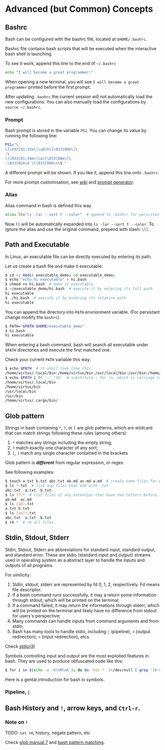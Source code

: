 # Advanced (but Common) Concepts

## Bashrc

Bash can be configured with the bashrc file, located at `$HOME/.bashrc`.

Bashrc file contains bash scripts that will be executed when the interactive bash shell is launching.

To see it work, append this line to the end of `~/.bashrc`

```sh
echo "I will become a great programmer!"
```

When opening a new terminal, you will see `I will become a great programmer` printed before the first prompt. 

After updating `.bashrc` the current session will not automatically load the new configurations. 
You can also manually load the configurations by `source ~/.bashrc`.

### Prompt

Bash prompt is stored in the variable `PS1`. 
You can change its value by running the following line:

```sh
PS1="\
\[\033[01;32m\]\u@\h\[\033[00m\]\
:\
\[\033[01;34m\]\w\[\033[00m\]\
:\033[02m\d \t\033[00m\n\$ "
```

A different prompt will be shown. 
If you like it, append this line onto `.bashrc`. 

For more prompt customisation, see [wiki](https://wiki.archlinux.org/title/Bash/Prompt_customization) and [prompt generator](https://bash-prompt-generator.org/).

### Alias 

Alias command in bash is defined this way 

```sh
alias ll="ls -lar --sort t --color"  # append to .bashrc for persistant change
```

Now `ll` will be automatically expanded into `ls -lar --sort t --color`. 
To ignore the alias and use the original command, prepend with slash: `\ll`.

## Path and Executable

In Linux, an executable file can be directly executed by entering its path. 

Let us create a bash file and make it executable:

```sh
$ cd ~; mkdir executable_demo; cd executable_demo;
$ echo "echo hi executable" > hi.bash
$ chmod +x hi.bash  # make it executable
$ ~/executable_demo/hi.bash  # execute it by entering its full path
hi executable
$ ./hi.bash  # execute it by entering its relative path
hi executable
```

You can append the directory into `PATH` envrionment variable. (For persistant change modify the `bashrc`).

```sh
$ PATH="$PATH:$HOME/executable_demo"
$ hi.bash  
hi executable
```

When entering a bash command, bash will search all executable under `$PATH` directories and execute the first matched one.

Check your current `PATH` variable this way:

```sh
$ echo $PATH  # it shall look like this
/home/virtus/.local/bin:/home/virtus/bin:/usr/local/bin:/usr/bin:/home/virtus/.cargo/bin/
$ echo $PATH | tr ':' '\n'  # substitute : for \n, which is carriage return
/home/virtus/.local/bin
/home/virtus/bin
/usr/local/bin
/usr/bin
/home/virtus/.cargo/bin/
```

## Glob pattern 

Strings in bash containing `*`, `?`, or `[` are glob patterns, which are wildcard that can match strings following these rules (among others):

1. `*` matches any strings including the empty string;
1. `?` match exactly one character of any sort;
1. `[`, `]` match any single character contained in the brackets

Glob pattern is __*different*__ from regular expression, or regex.

See following examples:

```sh
$ touch a.txt b.txt abc.txt ab.md ac.md a.md  # create some files for experiment
$ ls *.txt  # list any files that end with .txt
abc.txt  a.txt  b.txt
$ ls ??.*  # list files of any extension that have two letters before .
ab.md  ac.md
$ ls [ab].txt
a.txt b.txt
$ ls [ab]*.txt
abc.txt  a.txt  b.txt
$ rm *  # rm all files
```


## Stdin, Stdout, Stderr

Stdin, Stdout, Stderr are abbreviations for standard input, standard output, and standard error. 
These are stdio (standard input and output) streams used in operating system as a abstract layer to handle the inputs and outputs of all programs.

For simlicity:

1. Stdin, stdout, stderr are represented by fd 0, 1, 2, respectively. Fd means file descriptor. 
1. If a bash command runs successfully, it may a return some information through stdout, which will be printed on the terminal;
1. If a command failed, it may return the informations through stderr, which will be printed on the terminal and likely have no difference from stdout for users's perspective;
1. Many commands can handle inputs from command arguments and from stdin;
1. Bash has many tools to handle stdio, including `|` (pipeline), `>` (output redirection), `<` (input redirection), etcs. 

Check [stdio(3)](https://man7.org/linux/man-pages/man3/stdin.3.html)

Symbols controlling input and output are the most exploited features in bash. 
They are used to produce obfuscated code like this: 
```sh
$ for i in $(echo -e 'G\nM\nK'); do du -hsx *  2>/dev/null | grep '[0-9]'$i | sort -rn; done
```

Here is a gental introduction for bash io symbols.

### Pipeline, `|`

## Bash History and `!`, arrow keys, and `Ctrl-r`.

### Note on `!`

TODO: `set +H`, history, negate pattern, etc

Check [glob manual 7](https://man7.org/linux/man-pages/man7/glob.7.html) and [bash pattern matching](https://www.gnu.org/software/bash/manual/bash.html#Pattern-Matching).
